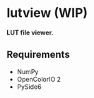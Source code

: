 lutview (WIP)
=============

**LUT file viewer.**


Requirements
------------

* NumPy
* OpenColorIO 2
* PySide6
